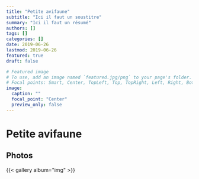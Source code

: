 ```yaml
---
title: "Petite avifaune"
subtitle: "Ici il faut un soustitre"
summary: "Ici il faut un résumé"
authors: []
tags: []
categories: []
date: 2019-06-26
lastmod: 2019-06-26
featured: true
draft: false

# Featured image
# To use, add an image named `featured.jpg/png` to your page's folder.
# Focal points: Smart, Center, TopLeft, Top, TopRight, Left, Right, BottomLeft, Bottom, BottomRight.
image:
  caption: ""
  focal_point: "Center"
  preview_only: false
---
```


# Petite avifaune

## Photos

{{< gallery album="img" >}}
